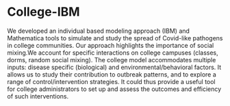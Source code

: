 # College-IBM
We developed an individual based modeling approach (IBM) and Mathematica tools to simulate and study the spread of Covid-like pathogens in college communities. Our approach highlights the importance of social mixing.We account for specific interactions on college campuses (classes, dorms, random social mixing). The college model accommodates multiple inputs: disease specific (biological) and environmental/behavioral factors. It allows us to study their contribution to outbreak patterns, and to explore a range of control/intervention strategies. It could thus provide a useful tool for college administrators to set up and assess the outcomes and efficiency of such interventions.
